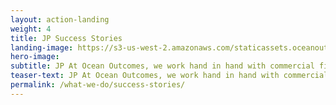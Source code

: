 ```yaml
---
layout: action-landing 
weight: 4
title: JP Success Stories
landing-image: https://s3-us-west-2.amazonaws.com/staticassets.oceanoutcomes.org/rollover+images/success-stories-hover.jpg
hero-image: 
subtitle: JP At Ocean Outcomes, we work hand in hand with commercial fisheries to help them become more sustainable. These stories describe the successes we’ve had developing, implementing, and supporting improvement projects and the problems that are being addressed as a result of these efforts. 
teaser-text: JP At Ocean Outcomes, we work hand in hand with commercial fisheries to help them become more sustainable. These stories describe the successes we’ve had developing, implementing, and supporting improvement projects and the problems that are being addressed as a result of these efforts.
permalink: /what-we-do/success-stories/
---
```

